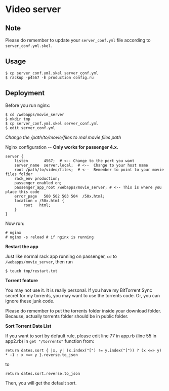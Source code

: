 Video server
============

Note
----

Please do remember to update your `server_conf.yml` file according to `server_conf.yml.skel`.

Usage
-----

    $ cp server_conf.yml.skel server_conf.yml
    $ rackup -p4567 -E production config.ru

Deployment
----------

Before you run nginx:

    $ cd /webapps/movie_server
    $ mkdir tmp
    $ cp server_conf.yml.skel server_conf.yml
    $ edit server_conf.yml

_Change the /path/to/movie/files to real movie files path_

Nginx configuration -- **Only works for passenger 4.x.**

    server {
        listen       4567;  # <-- Change to the port you want
        server_name  server.local;  # <--  Change to your host name
        root /path/to/video/files;  # <--  Remember to point to your movie files folder
        rack_env production;
        passenger_enabled on;
        passenger_app_root /webapps/movie_server; # <-- This is where you place this code
        error_page   500 502 503 504  /50x.html;
        location = /50x.html {
            root   html;
        }
    }

Now run:

    # nginx
    # nginx -s reload # if nginx is running

**Restart the app**

Just like normal rack app running on passenger, `cd` to `/webapps/movie_server`, then run

    $ touch tmp/restart.txt

**Torrent feature**

You may not use it. It is really personal. If you have my BitTorrent Sync secret for my torrents, you may want to use the torrents code. Or, you can ignore these junk code.

Please do remember to put the torrents folder inside your download folder. Because, actually torrents folder should be in public folder.

**Sort Torrent Date List**

If you want to sort by default rule, please edit line 77 in app.rb (line 55 in app2.rb) in `get "/torrents"` function from:

    return dates.sort { |x, y| (x.index("[") != y.index("[")) ? (x <=> y) * -1 : x <=> y }.reverse.to_json

to

    return dates.sort.reverse.to_json

Then, you will get the default sort.
